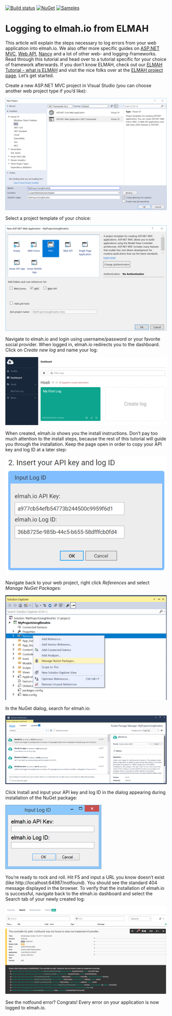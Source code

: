 [![Build status](https://ci.appveyor.com/api/projects/status/j82k842uc26w2drg?svg=true)](https://ci.appveyor.com/project/ThomasArdal/elmah-io)
[![NuGet](https://img.shields.io/nuget/v/Elmah.Io.svg)](https://www.nuget.org/packages/Elmah.Io)
[![Samples](https://img.shields.io/badge/samples-3-brightgreen.svg)](https://github.com/elmahio/elmah.io/tree/master/samples)

# Logging to elmah.io from ELMAH

This article will explain the steps necessary to log errors from your web application into elmah.io. We also offer more specific guides on [ASP.NET MVC](/logging-to-elmah-io-from-aspnet-mvc), [Web API](/logging-to-elmah-io-from-web-api), [Nancy](/logging-to-elmah-io-from-nancy) and a lot of other web- and logging-frameworks. Read through this tutorial and head over to a tutorial specific for your choice of framework afterwards. If you don’t know ELMAH, check out our [ELMAH Tutorial - what is ELMAH](https://blog.elmah.io/elmah-tutorial/) and visit the nice folks over at the [ELMAH project page](http://elmah.github.io/). Let’s get started.

Create a new ASP.NET MVC project in Visual Studio (you can choose another web project type if you’d like):

![Create ASP.NET MVC Website](images/create_aspnetmvc_website.png)

Select a project template of your choice:

![Select Project Template](images/select_project_template.png)

Navigate to elmah.io and login using username/password or your favorite social provider. When logged in, elmah.io redirects you to the dashboard. Click on _Create new log_ and name your log:

![Create New Log](images/create_new_log.png)

When created, elmah.io shows you the install instructions. Don’t pay too much attention to the install steps, because the rest of this tutorial will guide you through the installation. Keep the page open in order to copy your API key and log ID at a later step:

![Copy your log id](images/copy_log_id_dialog.png)

Navigate back to your web project, right click _References_ and select _Manage NuGet Packages_:

![Open Manage NuGet Packages](images/open_manage_nuget_packages.png)

In the NuGet dialog, search for elmah.io:

![Search for elmah.io](images/search_for_elmah_io.png)

Click Install and input your API key and log ID in the dialog appearing during installation of the NuGet package:

![Insert your log id](images/input_log_id.png)

You’re ready to rock and roll. Hit F5 and input a URL you know doesn’t exist (like http://localhost:64987/notfound). You should see the standard 404 message displayed in the browser. To verify that the installation of elmah.io is successful, navigate back to the elmah.io dashboard and select the Search tab of your newly created log:

![Error Details](images/error_details.png)

See the notfound error? Congrats! Every error on your application is now logged to elmah.io.
